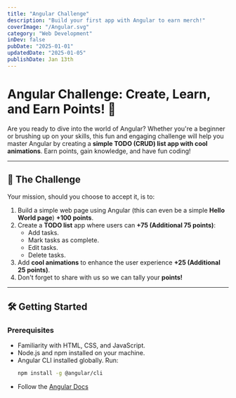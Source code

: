 ```yaml
---
title: "Angular Challenge"
description: "Build your first app with Angular to earn merch!"
coverImage: "/Angular.svg"
category: "Web Development"
inDev: false
pubDate: "2025-01-01"
updatedDate: "2025-01-05"
publishDate: Jan 13th
---
```


# Angular Challenge: Create, Learn, and Earn Points! 🚀

Are you ready to dive into the world of Angular? Whether you're a beginner or brushing up on your skills, this fun and engaging challenge will help you master Angular by creating a **simple TODO (CRUD) list app with cool animations**. Earn points, gain knowledge, and have fun coding!

---

## 🎯 The Challenge

Your mission, should you choose to accept it, is to:

1. Build a simple web page using Angular (this can even be a simple **Hello World page**) **+100 points**.
2. Create a **TODO list** app where users can **+75 (Additional 75 points)**:
   - Add tasks.
   - Mark tasks as complete.
   - Edit tasks.
   - Delete tasks.
3. Add **cool animations** to enhance the user experience **+25 (Additional 25 points)**.
4. Don't forget to share with us so we can tally your **points!**

---

## 🛠️ Getting Started

### Prerequisites

- Familiarity with HTML, CSS, and JavaScript.
- Node.js and npm installed on your machine.
- Angular CLI installed globally. Run:
  ```bash
  npm install -g @angular/cli
  ```
- Follow the [Angular Docs](https://angular.dev/)
